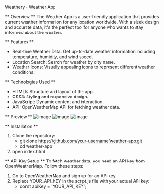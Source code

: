 Weathery - Weather App

** Overview **
The Weather App is a user-friendly application that provides current weather information for any location worldwide. With a sleek design and accurate data, it's the perfect tool for anyone who wants to stay informed about the weather.

** Features **
- Real-time Weather Data: Get up-to-date weather information including temperature, humidity, and wind speed.
- Location Search: Search for weather by city name.
- Weather Icons: Visually appealing icons to represent different weather conditions.

** Technologies Used **
- HTML5: Structure and layout of the app.
- CSS3: Styling and responsive design.
- JavaScript: Dynamic content and interaction.
- API: OpenWeatherMap API for fetching weather data.

** Preview **
![image](https://github.com/Nesniw/Weathery-Weather-App/assets/109383763/ff187658-6042-4342-aa5e-c2efe7ab5d6e)
![image](https://github.com/Nesniw/Weathery-Weather-App/assets/109383763/c54112a4-7b6a-4402-93c8-ed2f4172a6ce)
![image](https://github.com/Nesniw/Weathery-Weather-App/assets/109383763/cbc39087-57e9-4c46-b730-a6c917e4aafd)

** Installation **
1. Clone the repository:
   - git clone https://github.com/your-username/weather-app.git
   - cd weather-app
2. open index.html

** API Key Setup **
To fetch weather data, you need an API key from OpenWeatherMap. Follow these steps:
1. Go to OpenWeatherMap and sign up for an API key.
2. Replace YOUR_API_KEY in the script.js file with your actual API key:
   - const apiKey = 'YOUR_API_KEY';
